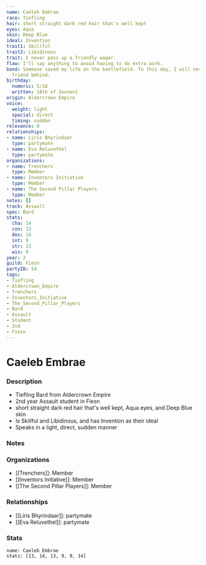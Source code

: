 ```yaml
---
name: Caeleb Embrae
race: Tiefling
hair: short straight dark red hair that's well kept
eyes: Aqua
skin: Deep Blue
ideal: Invention
trait1: Skillful
trait2: Libidinous
trait: I never pass up a friendly wager.
flaw: I'll say anything to avoid having to do extra work.
bond: Someone saved my life on the battlefield. To this day, I will never leave a
  friend behind.
birthday:
  numeric: 5/18
  written: 18th of Iounent
origin: Aldercrown Empire
voice:
  weight: light
  spacial: direct
  timing: sudden
relevance: 0
relationships:
- name: Liris Bhyrindaar
  type: partymate
- name: Eva Reluvethel
  type: partymate
organizations:
- name: Trenchers
  type: Member
- name: Inventors Initiative
  type: Member
- name: The Second Pillar Players
  type: Member
notes: []
track: Assault
spec: Bard
stats:
  cha: 14
  con: 13
  dex: 14
  int: 9
  str: 13
  wis: 9
year: 2
guild: Fiesn
partyID: 54
tags:
- Tiefling
- Aldercrown_Empire
- Trenchers
- Inventors_Initiative
- The_Second_Pillar_Players
- Bard
- Assault
- Student
- 2nd
- Fiesn
---
```

# Caeleb Embrae
### Description
- Tiefling Bard from Aldercrown Empire
- 2nd year Assault student in Fiesn
- short straight dark red hair that's well kept, Aqua eyes, and Deep Blue skin
- Is Skillful and Libidinous, and has Invention as their ideal
- Speaks in a light, direct, sudden manner

### Notes

### Organizations
- [[Trenchers]]: Member
- [[Inventors Initiative]]: Member
- [[The Second Pillar Players]]: Member

### Relationships
- [[Liris Bhyrindaar]]: partymate
- [[Eva Reluvethel]]: partymate

### Stats
```statblock
name: Caeleb Embrae
stats: [13, 14, 13, 9, 9, 14]
```